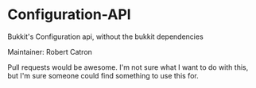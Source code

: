 Configuration-API
=================

Bukkit's Configuration api, without the bukkit dependencies


Maintainer: Robert Catron <Sabersamus>

Pull requests would be awesome. I'm not sure what I want to do with this, but I'm sure someone could find something
to use this for.
